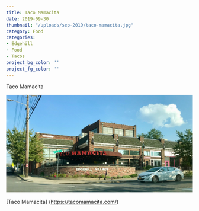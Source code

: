 ```yaml
---
title: Taco Mamacita
date: 2019-09-30
thumbnail: "/uploads/sep-2019/taco-mamacita.jpg"
category: Food
categories:
- Edgehill
- Food
- Tacos
project_bg_color: ''
project_fg_color: ''
---
```


Taco Mamacita     

![Taco Mamacita](/uploads/sep-2019/taco-mamacita.jpg)  

[Taco Mamacita] (https://tacomamacita.com/)  



